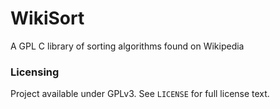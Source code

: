 # WikiSort
A GPL C library of sorting algorithms found on Wikipedia

### Licensing

Project available under GPLv3. See `LICENSE` for full license text.
